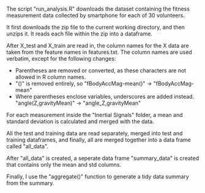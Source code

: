 

The script "run_analysis.R" downloads the dataset containing the fitness
measurement data collected by smartphone for each of 30 volunteers.

It first downloads the zip file to the current working directory, and then
unzips it. It reads each file within the zip into a dataframe.

After X_test and X_train are read in, the column names for the X data are taken
from the feature names in features.txt. The column names are used verbatim,
except for the following changes:
  * Parentheses are removed or converted, as these characters are not allowed
    in R column names.
  * "()" is removed entirely, so "fBodyAccMag-mean()" -> "fBodyAccMag-mean"
  * Where parentheses enclose variables, underscores are added instead.
    "angle(Z,gravityMean)" -> "angle_Z,gravityMean"

For each measurement inside the "Inertial Signals" folder, a mean and standard
deviation is calculated and merged with the data.

All the test and training data are read separately, merged into test and
training dataframes, and finally, all are merged together into a data
frame called "all_data".

After "all_data" is created, a seperate data frame "summary_data" is created
that contains only the mean and std columns.

Finally, I use the "aggregate()" function to generate a tidy data summary
from the summary.
